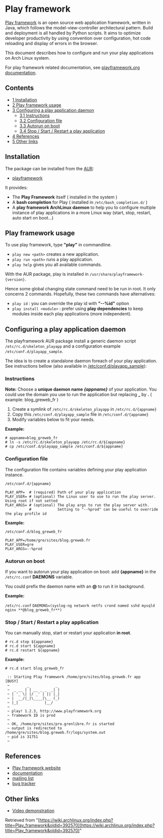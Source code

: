 # Play framework

[Play framework](http://playframework.org/) is an open source web application framework, written in Java, which follows the model-view-controller architectural pattern. Build and deployment is all handled by Python scripts. It aims to optimize developer productivity by using convention over configuration, hot code reloading and display of errors in the browser.

This document describes how to configure and run your play applications on Arch Linux system.

For play framework related documentation, see [playframework.org documentation](http://playframework.org/documentation).

## Contents

*   [1 Installation](#Installation)
*   [2 Play framework usage](#Play_framework_usage)
*   [3 Configuring a play application daemon](#Configuring_a_play_application_daemon)
    *   [3.1 Instructions](#Instructions)
    *   [3.2 Configuration file](#Configuration_file)
    *   [3.3 Autorun on boot](#Autorun_on_boot)
    *   [3.4 Stop / Start / Restart a play application](#Stop_.2F_Start_.2F_Restart_a_play_application)
*   [4 References](#References)
*   [5 Other links](#Other_links)

## Installation

The package can be installed from the [AUR](/index.php/AUR "AUR"):

*   [playframework](https://aur.archlinux.org/packages/playframework/)

It provides:

*   The **Play Framework** itself ( installed in the system )
*   A **bash completion** for Play ( installed in `/etc/bash_completion.d/` )
*   A **play framework ArchLinux daemon** to help you to configure multiple instance of play applications in a more Linux way (start, stop, restart, auto start on boot...)

## Play framework usage

To use play framework, type **"play"** in commandline.

*   `play new <path>` creates a new application.
*   `play run <path>` runs a play application.
*   `play help` gives you all available commands.

With the AUR package, play is installed in `/usr/share/playframework-{version}`.

Hence some global changing state command need to be run in root. It only concerns 2 commands. Hopefully, these two commands have alternatives:

*   `play id` : you can override the play id with **"--%id"** option
*   `play install <module>` : prefer using **play dependencies** to keep modules inside each play applications (more independent).

## Configuring a play application daemon

The playframework AUR package install a generic daemon script `/etc/rc.d/skeleton_playapp` and a configuration example `/etc/conf.d/playapp_sample`.

The idea is to create a standalone daemon foreach of your play application. See instructions bellow (also available in [/etc/conf.d/playapp_sample](https://raw.github.com/gre/play-packages/master/ArchLinux_AUR/playapp_sample)):

### Instructions

**Note:** Choose a **unique daemon name _{appname}_** of your application. You could use the domain you use to run the application but replacing **_** by **.** ( example: blog_greweb_fr )

1.  Create a symlink of `/etc/rc.d/skeleton_playapp` in `/etc/rc.d/{appname}`
2.  Copy this `/etc/conf.d/playapp_sample` file in `/etc/conf.d/{appname}`
3.  Modify variables below to fit your needs.

**Example:**

```
# appname=blog_greweb_fr
# ln -s /etc/rc.d/skeleton_playapp /etc/rc.d/${appname}
# cp /etc/conf.d/playapp_sample /etc/conf.d/${appname}

```

### Configuration file

The configuration file contains variables defining your play application instance.

 `/etc/conf.d/{appname}` 

```
PLAY_APP=  # (required) Path of your play application
PLAY_USER= # (optional) The Linux user to use to run the play server. Using root if not setted
PLAY_ARGS= # (optional) The play args to run the play server with. 
           #            Setting to "--%prod" can be useful to override the play profile id
```

**Example:**

 `/etc/conf.d/blog_greweb_fr` 

```
PLAY_APP=/home/gre/sites/blog.greweb.fr
PLAY_USER=gre
PLAY_ARGS=--%prod
```

### Autorun on boot

If you want to autorun your play application on boot: add **{appname}** in the `/etc/rc.conf` **DAEMONS** variable.

You could prefix the daemon name with an **@** to run it in background.

**Example:**

 `/etc/rc.conf`  `DAEMONS=(syslog-ng network netfs crond named sshd mysqld nginx **@blog_greweb_fr**)` 

### Stop / Start / Restart a play application

You can manually stop, start or restart your application **in root**.

```
# rc.d stop ${appname}
# rc.d start ${appname}
# rc.d restart ${appname}
```

**Example:**

 `# rc.d start blog_greweb_fr` 

```
 :: Starting Play framework /home/gre/sites/blog.greweb.fr app       [BUSY] 
 ~        _            _ 
 ~  _ __ | | __ _ _  _| |
 ~ | '_ \| |/ _' | || |_|
 ~ |  __/|_|\____|\__ (_)
 ~ |_|            |__/   
 ~
 ~ play! 1.2.3, http://www.playframework.org
 ~ framework ID is prod
 ~
 ~ OK, /home/gre/sites/pro.grenlibre.fr is started
 ~ output is redirected to /home/gre/sites/blog.greweb.fr/logs/system.out
 ~ pid is 31751
 ~
```

## References

*   [Play framework website](http://playframework.org/)
*   [documentation](http://playframework.org/)
*   [mailing list](http://groups.google.com/group/play-framework)
*   [bug tracker](http://play.lighthouseapp.com/)

## Other links

*   [Video demonstration](http://blog.greweb.fr/2011/10/how-to-deploy-your-play-applications-on-archlinux-with-daemons/)

Retrieved from "[https://wiki.archlinux.org/index.php?title=Play_framework&oldid=392570](https://wiki.archlinux.org/index.php?title=Play_framework&oldid=392570)"